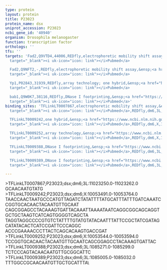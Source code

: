 ```yaml
---
type: protein
layout: protein
title: P23023
protein_name: dsx
uniprot_accession: P23023
ncbi_gene_id: '40940'
organism: Drosophila melanogaster
function: transcription factor
orthologs: ''
tfs: ''
targets: 'Fad2,Q9VTD4,44006,REDfly,electrophoretic mobility shift assay,&ensp;<a href="https://www.ncbi.nlm.nih.gov/pubmed/?term=19652700%5Buid%5D+OR+20965965%5Buid%5D"
  target="_blank"><i uk-icon="icon: link"></i>Pubmed</a>

  Fad2,Q9NFT2,-,REDfly,electrophoretic mobility shift assay,&ensp;<a href="https://www.ncbi.nlm.nih.gov/pubmed/?term=19652700%5Buid%5D+OR+20965965%5Buid%5D"
  target="_blank"><i uk-icon="icon: link"></i>Pubmed</a>

  Yp1,P02843,31939,REDfly,array technology; one hybrid,&ensp;<a href="https://www.ncbi.nlm.nih.gov/pubmed/?term=22037703%5Buid%5D+OR+20965965%5Buid%5D"
  target="_blank"><i uk-icon="icon: link"></i>Pubmed</a>

  bab1,Q9W0K7,38116,REDfly,DNase I footprinting,&ensp;<a href="https://www.ncbi.nlm.nih.gov/pubmed/?term=18724934%5Buid%5D+OR+20965965%5Buid%5D"
  target="_blank"><i uk-icon="icon: link"></i>Pubmed</a>'
binding_sites: 'TFLinkLT0007867,electrophoretic mobility shift assay,&ensp;<a href="https://www.ncbi.nlm.nih.gov/pubmed/?term=19652700%5Buid%5D"
  target="_blank"><i uk-icon="icon: link"></i>Pubmed</a>,REDfly,dm6,3L,11023250,11023262,-

  TFLinkLT0009242,one hybrid,&ensp;<a href="https://www.ncbi.nlm.nih.gov/pubmed/?term=22037703%5Buid%5D"
  target="_blank"><i uk-icon="icon: link"></i>Pubmed</a>,REDfly,dm6,X,10053491,10053764,-

  TFLinkLT0009252,array technology,&ensp;<a href="https://www.ncbi.nlm.nih.gov/pubmed/?term=22037703%5Buid%5D"
  target="_blank"><i uk-icon="icon: link"></i>Pubmed</a>,REDfly,dm6,X,10053544,10053594,-

  TFLinkLT0009388,DNase I footprinting,&ensp;<a href="https://www.ncbi.nlm.nih.gov/pubmed/?term=18724934%5Buid%5D"
  target="_blank"><i uk-icon="icon: link"></i>Pubmed</a>,REDfly,dm6,3L,1085271,1085299,-

  TFLinkLT0009389,DNase I footprinting,&ensp;<a href="https://www.ncbi.nlm.nih.gov/pubmed/?term=18724934%5Buid%5D"
  target="_blank"><i uk-icon="icon: link"></i>Pubmed</a>,REDfly,dm6,3L,1085005,1085032,-'

---
```

\>TFLinkLT0007867;P23023;dsx;dm6;3L:11023250.0-11023262.0\GCAACAATGTATG\\>TFLinkLT0009242;P23023;dsx;dm6;X:10053491.0-10053764.0\TAACCAACTAATGCCCATGTTAGATCTATATTTTATGCATTTATTTGATCAAATCCGGTGCACAACTACAATGTTGCAAT\CAGCGGAGCCTACAAAGTGATTACAAATTAAAATAATCAGGCGGCAGCAGGTGCTGCTAAGTCATCAGTGGGGTCAGCTA\TAGGTAGGCCCCGTGTCTATTTTGTATGTATACAATTTATTCCGCTATCGATAGCATATACACTCATCCGATTCCCAGGC\ACCCGAAAACCCTTACTCAGCACAAGTGACCGAT\\>TFLinkLT0009252;P23023;dsx;dm6;X:10053544.0-10053594.0\TCCGGTGCACAACTACAATGTTGCAATCAGCGGAGCCTACAAAGTGATTAC\\>TFLinkLT0009388;P23023;dsx;dm6;3L:1085271.0-1085299.0\TCTCCCAGTACAACAATGTTGCGGCATTC\\>TFLinkLT0009389;P23023;dsx;dm6;3L:1085005.0-1085032.0\TTTGGCCGCAACAATGTTGCTGCATTTA\